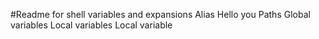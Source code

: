 #Readme for shell variables and expansions
Alias
Hello you
Paths
Global variables
Local variables
Local variable
